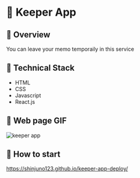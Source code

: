 # :memo: Keeper App


## :memo: Overview

You can leave your memo temporaily in this service

## :memo: Technical Stack

- HTML
- CSS
- Javascript
- React.js

## :memo: Web page GIF

![keeper app](https://user-images.githubusercontent.com/72008909/208299905-2086aee1-c9ad-455b-b0d6-b29733b40bae.gif)


## :memo: How to start

https://shinjuno123.github.io/keeper-app-deploy/





